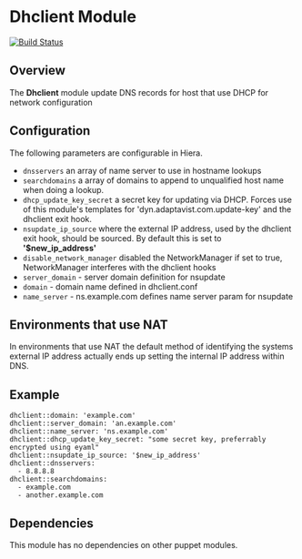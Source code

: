 # Dhclient Module
[![Build Status](https://travis-ci.org/Adaptavist/puppet-dhclient.svg?branch=master)](https://travis-ci.org/Adaptavist/puppet-dhclient)

## Overview

The **Dhclient** module update DNS records for host that use DHCP for network configuration

## Configuration

The following parameters are configurable in Hiera.

* `dnsservers` an array of name server to use in hostname lookups
* `searchdomains` a array of domains to append to unqualified host name when doing a lookup.
* `dhcp_update_key_secret` a secret key for updating via DHCP. Forces use of this module's templates for 'dyn.adaptavist.com.update-key' and the dhclient exit hook.
* `nsupdate_ip_source` where the external IP address, used by the dhclient exit hook, should be sourced. By default this is set to **'$new_ip_address'**
* `disable_network_manager` disabled the NetworkManager if set to true, NetworkManager interferes with the dhclient hooks
* `server_domain` - server domain definition for nsupdate
* `domain` - domain name defined in dhclient.conf
* `name_server` - ns.example.com defines name server param for nsupdate


## Environments that use NAT

In environments that use NAT the default method of identifying the systems external IP address actually ends up setting the internal IP address within DNS.

## Example

```
dhclient::domain: 'example.com'
dhclient::server_domain: 'an.example.com'
dhclient::name_server: 'ns.example.com'
dhclient::dhcp_update_key_secret: "some secret key, preferrably encrypted using eyaml"
dhclient::nsupdate_ip_source: '$new_ip_address'
dhclient::dnsservers:
  - 8.8.8.8
dhclient::searchdomains:
  - example.com
  - another.example.com
```

## Dependencies

This module has no dependencies on other puppet modules.


